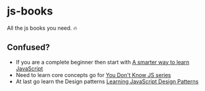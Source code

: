 # js-books

All the js books you need. 🔥

## Confused?

- If you are a complete beginner then start with [A smarter way to learn JavaScript](https://github.com/zephyrus21/js-books/blob/main/A%20Smarter%20Way%20to%20Learn%20JavaScript.pdf)
- Need to learn core concepts go for [You Don't Know JS series](https://github.com/zephyrus21/js-books/tree/main/You%20Don't%20know%20JS%20series)
- At last go learn the Design patterns [Learning JavaScript Design Patterns](https://github.com/zephyrus21/js-books/blob/main/Learning%20JavaScript%20Design%20Patterns.pdf)

